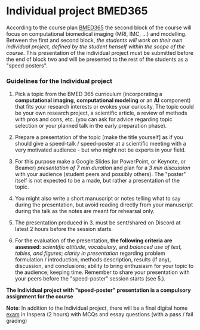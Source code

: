 # Individual project BMED365

According to the course plan [BMED365](https://www4.uib.no/en/courses/BMED365) the second block of the course will focus on computational biomedical imaging (MRI, IMC, ...) and modelling. Between the first and second block, _the students will work on their own individual project, defined by the student henself within the scope of the course_. This presentation of the individual project must be submitted before the end of block two and will be presented to the rest of the students as a "speed posters". 

### Guidelines for the Individual project


1. Pick a topic from the BMED 365 curriculum (incorporating a **computational imaging**, **computational modeling** or an **AI** component) that fits your research interests or evokes your curiosity. The topic could be your own research project, a scientific article, a review of methods with pros and cons, etc. (you can ask for advice regarding topic selection or your planned talk in the early preparation phase).

2. Prepare a presentation of the topic [make the title yourself] as if you should give a speed-talk / speed-poster  at a scientific meeting with a very motivated audience - but who might not be experts in your field.   

3. For this purpose make a Google Slides (or PowerPoint, or Keynote, or Beamer) _presentation of 7 min duration_ and plan for a _3 min discussion_ with your audience  (student peers and possibly others). The "poster" itself is not expected to be a made, but rather a presentation of the topic. 

4. You might also write a short manuscript or notes telling what to say during the presentation, but avoid reading directly from your manuscript during the talk as the notes are meant for rehearsal only.

5. The presentation produced in 3. must be sent/shared on Discord at latest 2 hours before the session starts.<br>  


6. For the evaluation of the presentation, **the following criteria are assessed**:
_scientific attitude_, _vocabulary_, and _balanced use of text, tables, and figures_; _clarity in presentation_ regarding problem formulation / introduction, methods description, results (if any), discussion, and conclusions; ability to bring enthusiasm for your topic to the audience; keeping time.
Remember to share your presentation with your peers before the "speed-poster" session starts (see 5.).<br>

**The Individual project with "speed-poster" presentation is a compulsory assignment for the course**   


**Note**: In addition to the Individual project, there will be a final digital home [exam](../Exam/README.md) in Inspera (2 hours) with MCQs and essay questions (with a pass / fail grading)
